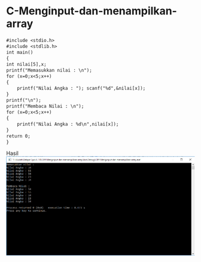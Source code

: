 # C-Menginput-dan-menampilkan-array

    #include <stdio.h>
    #include <stdlib.h>
    int main()
    {
    int nilai[5],x;
    printf("Memasukkan nilai : \n");
    for (x=0;x<5;x++)
    {
        printf("Nilai Angka : "); scanf("%d",&nilai[x]);
    }
    printf("\n");
    printf("Membaca Nilai : \n");
    for (x=0;x<5;x++)
    {
        printf("Nilai Angka : %d\n",nilai[x]);
    }
    return 0;
    }
    
Hasil
![img](https://github.com/Rafflesia3/C-Menginput-dan-menampilkan-array/blob/master/C++%20Menginput%20dan%20menampilkan%20array.png?raw=true)
